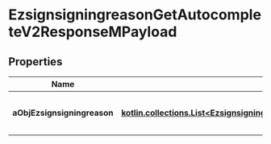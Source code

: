 
# EzsignsigningreasonGetAutocompleteV2ResponseMPayload

## Properties
Name | Type | Description | Notes
------------ | ------------- | ------------- | -------------
**aObjEzsignsigningreason** | [**kotlin.collections.List&lt;EzsignsigningreasonAutocompleteElementResponse&gt;**](EzsignsigningreasonAutocompleteElementResponse.md) | An array of Ezsignsigningreason autocomplete element response. | 



